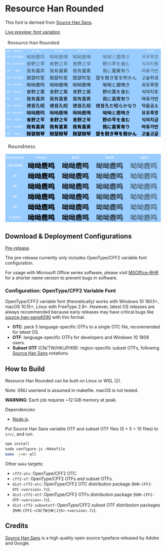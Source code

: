 # Resource Han Rounded

This font is derived from [Source Han Sans](https://github.com/adobe-fonts/source-han-sans).

[Live preview: font variation](https://nowar-fonts.github.io/rhr-next/)

![Preview: weight and orthography](res/preview.png)

![Preview: roundness variation](res/roundness.png)

## Download & Deployment Configurations

[Pre-release](https://github.com/CyanoHao/Resource-Han-Rounded/releases).

The pre-release currently only includes OpenType/CFF2 variable font configuration.

For usage with Microsoft Office series software, please visit [MSOffice-RHR](https://github.com/CyanoHao/MSOffice-RHR) for a shorter name version to prevent bugs in software.

### Configuration: OpenType/CFF2 Variable Font

OpenType/CFF2 variable font (theoretically) works with Windows 10 1803+, macOS 10.15+, Linux with FreeType 2.8+. However, latest OS releases are always recommended because early releases may have critical bugs like [source-han-sans#290](https://github.com/adobe-fonts/source-han-sans/issues/290) with this format.

* **OTC**: pack 5 language-specific OTFs to a single OTC file, recommended for latest OS.
* **OTF**: language-specific OTFs for developers and Windows 10 1809 users.
* **Subset OTF** (CN/TW/HK/JP/KR): region-specific subset OTFs, following [Source Han Sans](https://github.com/adobe-fonts/source-han-sans) notations.

## How to Build

Resource Han Rounded can be built on Linux or WSL (2).

Note: GNU userland is assumed in makefile. macOS is not tested.

**WARNING**: Each job requires ~12 GiB memory at peak.

Dependencies:

- [Node.js](https://nodejs.org/).

Put Source Han Sans variable OTF and subset OTF files (5 + 5 = 10 files) to `src/`, and run:

```bash
npm install
node configure.js >Makefile
make -j<n> all
```

Other `make` targets:

* `cff2-otc`: OpenType/CFF2 OTC.
* `cff2-vf`: OpenType/CFF2 OTFs and subset OTFs.
* `dist-cff2-otc`: OpenType/CFF2 OTC distribution package (`RHR-CFF2-OTC-<version>.7z`).
* `dist-cff2-otf`: OpenType/CFF2 OTFs distribution package (`RHR-CFF2-OTF-<version>.7z`).
* `dist-cff2-subsetotf`: OpenType/CFF2 subset OTF distribution packages (`RHR-CFF2-<CN|TW|HK|J|K>-<version>.7z`).

## Credits

[Source Han Sans](https://github.com/adobe-fonts/source-han-sans) is a high quality open source typeface released by Adobe and Google.
